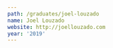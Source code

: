 ```yaml
---
path: /graduates/joel-louzado
name: Joel Louzado
website: http://joellouzado.com
year: '2019'
---
```


